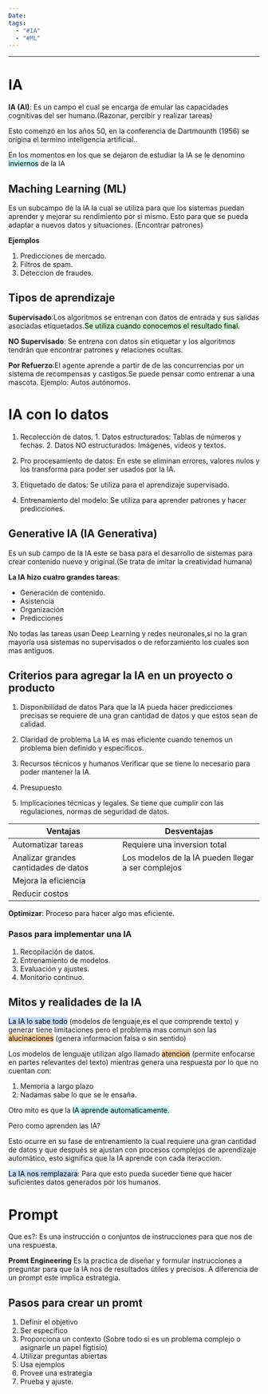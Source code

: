 ```yaml
---
Date:
tags:
  - "#IA"
  - "#ML"
---
```

---
# IA

**IA (AI)**: Es un campo el cual se encarga de emular las capacidades cognitivas del  ser humano.(Razonar, percibir y realizar tareas)

Esto comenzó en los años 50, en la conferencia de Dartmounth (1956) se origina el termino inteligencia artificial..

En los momentos en los que se dejaron de estudiar la IA se le denomino <mark style="background: #ABF7F7A6;">inviernos</mark> de la IA

## Maching Learning (ML)

Es un subcampo de la IA la cual se utiliza para que los sistemas puedan aprender y mejorar su rendimiento por si mismo. Esto para que se pueda adaptar a nuevos datos y situaciones. (Encontrar patrones)

**Ejemplos**
1. Predicciones de mercado.
2. Filtros de spam.
3. Deteccion de fraudes.

## Tipos de aprendizaje

**Supervisado**:Los algoritmos se entrenan con datos de entrada y sus salidas asociadas etiquetados.<mark style="background: #BBFABBA6;">Se utiliza cuando conocemos el resultado final.</mark>

**NO Supervisado**: Se entrena con datos sin etiquetar y los algoritmos tendrán que encontrar patrones y relaciones ocultas.

**Por Refuerzo**:El agente aprende a partir de de las concurrencias por un sistema de recompensas y castigos.Se puede pensar como entrenar a una mascota.
Ejemplo: Autos autónomos.


#  IA con lo datos

1. Recolección de datos.
		1. Datos estructurados: Tablas de números y fechas.
		2. Datos NO estructurados: Imágenes, vídeos y textos.

2. Pro procesamiento de datos: En este se eliminan  errores, valores nulos y los transforma para poder ser usados por la IA.
3. Etiquetado de datos: Se utiliza  para el aprendizaje supervisado.
4. Entrenamiento del modelo: Se utiliza para aprender patrones y hacer predicciones.


## Generative IA (IA Generativa)

Es un sub campo de la IA este se basa para el desarrollo de sistemas para crear contenido nuevo y original.(Se trata de imitar la creatividad humana)

**La IA  hizo cuatro grandes tareas**:

- Generación de contenido.
- Asistencia
- Organización
- Predicciones

No todas las tareas usan Deep Learning y redes neuronales,si no la gran mayoría usa sistemas no supervisados o de reforzamiento los cuales son mas antiguos.

## Criterios para agregar la IA en un proyecto o producto

1. Disponibilidad de datos
Para que la IA pueda hacer predicciones precisas se requiere de una gran cantidad de datos y que estos sean de calidad.


2. Claridad de problema
La IA es mas eficiente cuando tenemos un problema bien definido y específicos.

3. Recursos técnicos y humanos
Verificar que se tiene lo necesario para poder mantener la IA.

4. Presupuesto
5. Implicaciones técnicas y legales.
Se tiene que cumplir con las regulaciones, normas de seguridad de datos.


| **Ventajas**                         | **Desventajas**                                    |
| ------------------------------------ | -------------------------------------------------- |
| Automatizar tareas                   | Requiere una inversion total                       |
| Analizar grandes cantidades de datos | Los modelos de la IA pueden llegar a ser complejos |
| Mejora la eficiencia                 |                                                    |
| Reducir costos                       |                                                    |

**Optimizar**: Proceso para hacer algo mas eficiente.

### Pasos para implementar una IA

1. Recopilación de datos.
2. Entrenamiento de modelos.
3. Evaluación y ajustes.
4. Monitorio continuo.



## Mitos y realidades de la IA

<mark style="background: #ADCCFFA6;">La IA lo sabe todo</mark> (modelos de lenguaje,es el que comprende texto) y generar tiene limitaciones pero el problema mas comun son las <mark style="background: #FFB86CA6;">alucinaciones</mark> (genera informacion falsa o sin sentido)

Los modelos de lenguaje utilizan algo llamado <mark style="background: #FFB86CA6;">atencion</mark> (permite enfocarse en partes relevantes del texto) mientras genera una respuesta por lo que no cuentan con:

1. Memoria a largo plazo
2. Nadamas sabe lo que se le ensaña.

Otro mito es que la <mark style="background: #ABF7F7A6;">IA aprende automaticamente.</mark>

Pero como aprenden las IA?

Esto ocurre en su fase de entrenamiento la cual requiere una gran cantidad de datos y que después se ajustan con procesos complejos de aprendizaje automático, esto significa que la IA aprende con cada iteraccion.

<mark style="background: #ADCCFFA6;">La IA nos remplazara</mark>: Para que esto pueda suceder tiene que hacer suficientes datos generados por los humanos.

# Prompt

Que es?: Es una instrucción o conjuntos de instrucciones para que nos de una respuesta.

**Promt Engineering**
Es la practica de diseñar y formular instrucciones a preguntar  para que la IA nos de resultados útiles y precisos. A diferencia de un prompt este implica estrategia.

##  Pasos para crear un promt

1. Definir el objetivo
2. Ser especifico
3. Proporciona un contexto (Sobre todo si es un problema complejo o asignarle un papel figtisio)
4. Utilizar preguntas abiertas
5. Usa ejemplos
6. Provee una estrategia
7. Prueba y ajuste.

